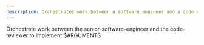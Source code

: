 ```yaml
---
description: Orchestrates work between a software engineer and a code reviewer.
---
```


Orchestrate work between the senior-software-engineer and the code-reviewer to implement $ARGUMENTS
